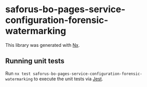 # saforus-bo-pages-service-configuration-forensic-watermarking

This library was generated with [Nx](https://nx.dev).

## Running unit tests

Run `nx test saforus-bo-pages-service-configuration-forensic-watermarking` to execute the unit tests via [Jest](https://jestjs.io).

